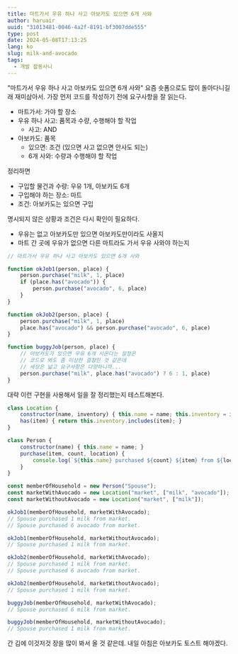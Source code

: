 ```yaml
---
title: 마트가서 우유 하나 사고 아보카도 있으면 6개 사와
author: haruair
uuid: "31013481-0046-4a2f-8191-bf3007dde555"
type: post
date: 2024-05-08T17:13:25
lang: ko
slug: milk-and-avocado
tags:
  - 개발 잡동사니
---
```


"마트가서 우유 하나 사고 아보카도 있으면 6개 사와" 요즘 숏폼으로도 많이
돌아다니길래 재미삼아서. 가장 먼저 코드를 작성하기 전에 요구사항을 잘
읽는다.

- 마트가서: 가야 할 장소
- 우유 하나 사고: 품목과 수량, 수행해야 할 작업
  - 사고: AND
- 아보카도: 품목
  - 있으면: 조건 (있으면 사고 없으면 안사도 되는)
  - 6개 사와: 수량과 수행해야 할 작업

정리하면

- 구입할 물건과 수량: 우유 1개, 아보카도 6개
- 구입해야 하는 장소: 마트
- 조건: 아보카도는 있으면 구입

명시되지 않은 상황과 조건은 다시 확인이 필요하다.

- 우유는 없고 아보카도만 있으면 아보카도만이라도 사올지
- 마트 간 곳에 우유가 없으면 다른 마트라도 가서 우유 사와야 하는지

```javascript
// 마트가서 우유 하나 사고 아보카도 있으면 6개 사와

function okJob1(person, place) {
    person.purchase("milk", 1, place)
    if (place.has("avocado")) {
        person.purchase("avocado", 6, place)
    }
}

function okJob2(person, place) {
    person.purchase("milk", 1, place)
    place.has("avocado") && person.purchase("avocado", 6, place)
}

function buggyJob(person, place) {
    // 아보카도가 있으면 우유 6개 사온다는 설정은
    // 코드로 봐도 좀 이상한 결정인 것 같은데
    // 세상은 넓고 요구사항은 다양하니까...
    person.purchase("milk", place.has("avocado") ? 6 : 1, place)
}
```

대략 이런 구현을 사용해서 일을 잘 정리했는지 테스트해본다.

```javascript
class Location {
    constructor(name, inventory) { this.name = name; this.inventory = inventory; }
    has(item) { return this.inventory.includes(item); }
}

class Person {
    constructor(name) { this.name = name; }
    purchase(item, count, location) {
        console.log(`${this.name} purchased ${count} ${item} from ${location.name}.`)
    }
}

const memberOfHousehold = new Person("Spouse");
const marketWithAvocado = new Location("market", ["milk", "avocado"]);
const marketWithoutAvocado = new Location("market", ["milk"]);
```

```javascript
okJob1(memberOfHousehold, marketWithAvocado);
// Spouse purchased 1 milk from market.
// Spouse purchased 6 avocado from market.

okJob1(memberOfHousehold, marketWithoutAvocado);
// Spouse purchased 1 milk from market.

okJob2(memberOfHousehold, marketWithAvocado);
// Spouse purchased 1 milk from market.
// Spouse purchased 6 avocado from market.

okJob2(memberOfHousehold, marketWithoutAvocado);
// Spouse purchased 1 milk from market.

buggyJob(memberOfHousehold, marketWithAvocado);
// Spouse purchased 6 milk from market.

buggyJob(memberOfHousehold, marketWithoutAvocado);
// Spouse purchased 1 milk from market.
```

간 김에 이것저것 장을 많이 봐서 올 것 같은데. 내일 아침은 아보카도 토스트
해야겠다.

